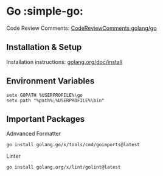 # Go :simple-go:

Code Review Comments: [CodeReviewComments golang/go](https://github.com/golang/go/wiki/CodeReviewComments)

## Installation & Setup

Installation instructions: [golang.org/doc/install](https://golang.org/doc/install)

## Environment Variables

```terminal
setx GOPATH %USERPROFILE%\go
setx path "%path%;%USERPROFILE%\bin"
```

## Important Packages

Adnvanced Formatter

```terminal
go install golang.go/x/tools/cmd/goimports@latest
```

Linter

```terminal
go install golang.org/x/lint/golint@latest
```
